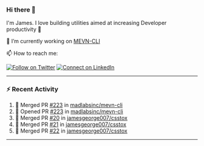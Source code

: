 ### Hi there 👋

I'm James. I love building utilities aimed at increasing Developer productivity :raised_hands: 

🔭 I’m currently working on [MEVN-CLI](https://github.com/madlabsinc/mevn-cli)

📫 How to reach me:

[![Follow on Twitter](https://img.shields.io/badge/--twitter?label=Twitter&logo=Twitter&style=social)](https://twitter.com/james_madhacks) [![Connect on LinkedIn](https://img.shields.io/badge/--linkedin?label=LinkedIn&logo=LinkedIn&style=social)](https://www.linkedin.com/in/jamesgeorge007)

---

### :zap: Recent Activity

<!--START_SECTION:activity-->
1. 🎉 Merged PR [#223](https://github.com/madlabsinc/mevn-cli/pull/223) in [madlabsinc/mevn-cli](https://github.com/madlabsinc/mevn-cli)
2. 💪 Opened PR [#223](https://github.com/madlabsinc/mevn-cli/pull/223) in [madlabsinc/mevn-cli](https://github.com/madlabsinc/mevn-cli)
3. 🎉 Merged PR [#20](https://github.com/jamesgeorge007/csstox/pull/20) in [jamesgeorge007/csstox](https://github.com/jamesgeorge007/csstox)
4. 🎉 Merged PR [#21](https://github.com/jamesgeorge007/csstox/pull/21) in [jamesgeorge007/csstox](https://github.com/jamesgeorge007/csstox)
5. 🎉 Merged PR [#22](https://github.com/jamesgeorge007/csstox/pull/22) in [jamesgeorge007/csstox](https://github.com/jamesgeorge007/csstox)
<!--END_SECTION:activity-->

---

<!--
**jamesgeorge007/jamesgeorge007** is a ✨ _special_ ✨ repository because its `README.md` (this file) appears on your GitHub profile.

Here are some ideas to get you started:

- 🌱 I’m currently learning ...
- 👯 I’m looking to collaborate on ...
- 🤔 I’m looking for help with ...
- 💬 Ask me about ...
- 😄 Pronouns: ...
- ⚡ Fun fact: ...
-->
